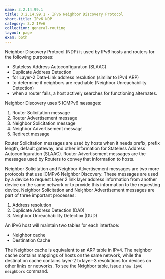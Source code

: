 ```yaml
---
name: 3.2.14.99.1
title: 3.2.14.99.1 - IPv6 Neighbor Discovery Protocol
short-title: IPv6 NDP
category: 3.2 IPv6
collection: general-routing
layout: page
exam: both
---
```

Neighbor Discovery Protocol (NDP) is used by IPv6 hosts and routers for the following purposes:
- Stateless Address Autoconfiguration (SLAAC)
- Duplicate Address Detection
- for Layer-2 Data-Link address resolution (similar to IPv4 ARP)
- to determine if neighbors are reachable (Neighbor Unreachability Detection)
- when a router fails, a host actively searches for functioning alternates.

Neighbor Discovery uses 5 ICMPv6 messages:
1. Router Solicitation message
2. Router Advertisement message
3. Neighbor Solicitation message
4. Neighbor Advertisement message
5. Redirect message

Router Solicitation messages are used by hosts when it needs prefix, prefix length, default gateway, and other information for Stateless Address Autoconfiguration (SLAAC). Router Advertisement messages are the messages used by Routers to convey that information to hosts.

Neighbor Solicitation and Neighbor Advertisement messages are two more protocols that use ICMPv6 Neighbor Discovery. These messages are used by a device to request Layer 2 link layer address information from another device on the same network or to provide this information to the requesting device. Neighbor Solicitation and Neighbor Advertisement messages are part of three important processes:
1. Address resolution
2. Duplicate Address Detection (DAD)
3. Neighbor Unreachability Detection (DUD)

An IPv6 host will maintain two tables for each interface:
- Neighbor cache
- Destination Cache

The Neighbor cache is equivalent to an ARP table in IPv4. The neighbor cache contains mappings of hosts on the same network, while the destination cache contains layer-2 to layer-3 resolutions for devices on other links or networks.  To see the Neighbor table, issue `show ipv6 neighbors` command.
